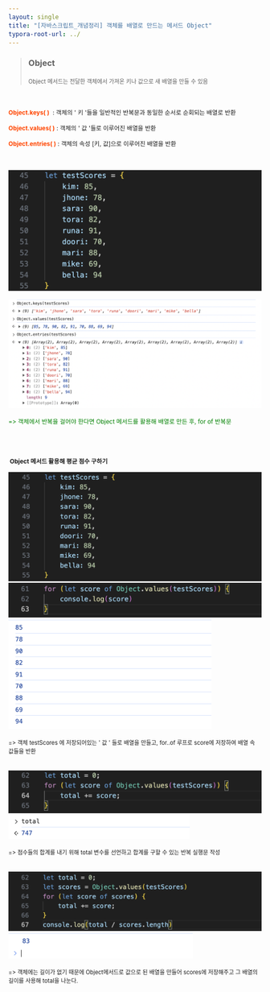 ```yaml
---
layout: single
title: "[자바스크립트_개념정리] 객체를 배열로 만드는 메서드 Object"
typora-root-url: ../
---
```






> ### Object
>
> <span style="font-size:80%">Object 메서드는 전달한 객체에서 가져온 키나 값으로 새 배열을 만들 수 있음</span>

<br>



<span style="font-size:85%"><span style="color:orangered; font-weight:bold">Object.keys( )</span>  : 객체의 ' 키 '들을 일반적인 반복문과 동일한 순서로 순회되는 배열로 반환</span>

<span style="font-size:85%"><span style="color:orangered; font-weight:bold">Object.values( )</span> : 객체의 ' 값 '들로 이루어진 배열을 반환</span>

<span style="font-size:85%"><span style="color:orangered; font-weight:bold">Object.entries( )</span> : 객체의 속성 [키, 값]으로 이루어진 배열을 반환</span>

<br>

![image-20240314211339338](/images/2024-03-07-Object/image-20240314211339338.png)

<img src="/images/2024-03-07-Object/image-20240311153721531.png" alt="image-20240311153721531" style="zoom:50%;" />

<span style="font-size:85%; color:green">=> 객체에서 반복을 걸어야 한다면 Object 메서드를 활용해 배열로 만든 후, for of 반복문</span>



<br>

<br>

<span style="font-size:85%; font-weight:bold"> Object 메서드 활용해 평균 점수 구하기</span>



<img src="/images/2024-03-07-Object/image-20240311154401872.png" alt="image-20240311154401872" style="zoom:50%;" />

<img src="/images/2024-03-07-Object/image-20240311154418988.png" alt="image-20240311154418988" style="zoom:50%;" />



<img src="/images/2024-03-07-Object/image-20240311154510051.png" alt="image-20240311154510051" style="zoom:50%;" />

<span style="font-size:80%">=> 객체 testScores 에 저장되어있는 ' 값 ' 들로 배열을 만들고, for..of 루프로 score에 저장하여 배열 속 값들을 반환</span>

<br>

<img src="/images/2024-03-07-Object/image-20240311154635945.png" alt="image-20240311154635945" style="zoom:50%;" />

<img src="/images/2024-03-07-Object/image-20240311154904960.png" alt="image-20240311154904960" style="zoom:50%;" />

<span style="font-size:80%">=> 점수들의 합계를 내기 위해 total 변수를 선언하고 합계를 구할 수 있는 반복 실행문 작성</span>



<br>

<img src="/images/2024-03-07-Object/image-20240311164213962.png" alt="image-20240311164213962" style="zoom:50%;" />

<img src="/images/2024-03-07-Object/image-20240311164239993.png" alt="image-20240311164239993" style="zoom:50%;" />



 <span style="font-size:80%">=> 객체에는 길이가 없기 때문에 Object메서드로 값으로 된 배열을 만들어 scores에 저장해주고 그 배열의 길이를 사용해 total을 나눈다.</span>

